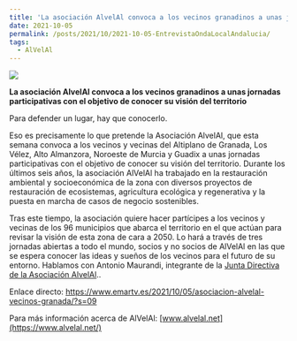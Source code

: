 ```yaml
---
title: 'La asociación AlvelAl convoca a los vecinos granadinos a unas jornadas participativas con el objetivo de conocer su visión del territorio. Entrevista Onda Local Andalucia (Antonio Maurandi)'
date: 2021-10-05
permalink: /posts/2021/10/2021-10-05-EntrevistaOndaLocalAndalucia/
tags:
  - AlVelAl
---
```


[![](https://amaurandi.github.io/files/iora3.png)](https://amaurandi.github.io/files/asociacion-alvelal-vecinos-granada-211005.mp3) <br> 



<strong>La asociación AlvelAl convoca a los vecinos granadinos a unas jornadas participativas con el objetivo de conocer su visión del territorio</strong>	 <br>

Para defender un lugar, hay que conocerlo. <br>

Eso es precisamente lo que pretende la Asociación AlvelAl, que esta semana convoca a los vecinos y vecinas del Altiplano de Granada, Los Vélez, Alto Almanzora, Noroeste de Murcia y Guadix a unas jornadas participativas con el objetivo de conocer su visión del territorio. Durante los últimos seis años, la asociación AlVelAl ha trabajado en la restauración ambiental y socioeconómica de la zona con diversos proyectos de restauración de ecosistemas, agricultura ecológica y regenerativa y la puesta en marcha de casos de negocio sostenibles. <br>

Tras este tiempo, la asociación quiere hacer partícipes a los vecinos y vecinas de los 96 municipios que abarca el territorio en el que actúan para revisar la visión de esta zona de cara a 2050. Lo hará a través de tres jornadas abiertas a todo el mundo, socios y no socios de AlVelAl en las que se espera conocer las ideas y sueños de los vecinos para el futuro de su entorno. Hablamos con Antonio Maurandi, integrante de la [Junta Directiva de la Asociación AlvelAl](https://www.alvelal.net/).. <br>

Enlace directo: <https://www.emartv.es/2021/10/05/asociacion-alvelal-vecinos-granada/?s=09>


Para más información acerca de AlVelAl:  [www.alvelal.net](https://www.alvelal.net/)


